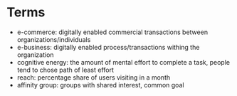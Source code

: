 # Terms

* e-commerce: digitally enabled commercial transactions between organizations/individuals
* e-business: digitally enabled process/transactions withing the organization
* cognitive energy: the amount of mental effort to complete a task, people tend to chose path of least effort
* reach: percentage share of users visiting in a month
* affinity group: groups with shared interest, common goal
